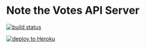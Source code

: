 Note the Votes API Server
=========================

[![build status](https://img.shields.io/travis/sfbrigade/notethevotes-api.svg)](http://travis-ci.org/sfbrigade/notethevotes-api)

[![deploy to Heroku](https://www.herokucdn.com/deploy/button.svg)](https://heroku.com/deploy)

